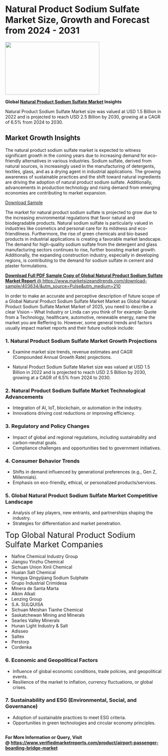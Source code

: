 <H1>Natural Product Sodium Sulfate Market Size, Growth and Forecast from 2024 - 2031</H1><img class="aligncenter size-medium wp-image-584254" src="https://thirdeyenews.in/wp-content/uploads/2024/09/Global-Market-Research-300x168.jpeg" alt="" width="300" height="168" /><p><strong>Global&nbsp;<a href="https://www.marketsizeandtrends.com/download-sample/403634/&amp;utm_source=Pulse&amp;utm_medium=210">Natural Product Sodium Sulfate Market</a> Insights</strong></p><p>Natural Product Sodium Sulfate Market size was valued at USD 1.5 Billion in 2022 and is projected to reach USD 2.5 Billion by 2030, growing at a CAGR of 6.5% from 2024 to 2030.</p><p><h2>Market Growth Insights</h2> <p>The natural product sodium sulfate market is expected to witness significant growth in the coming years due to increasing demand for eco-friendly alternatives in various industries. Sodium sulfate, derived from natural sources, is increasingly used in the manufacturing of detergents, textiles, glass, and as a drying agent in industrial applications. The growing awareness of sustainable practices and the shift toward natural ingredients are driving the adoption of natural product sodium sulfate. Additionally, advancements in production technology and rising demand from emerging economies are contributing to market expansion.</p> <p><a href="#">Download Sample</a></p> <p>The market for natural product sodium sulfate is projected to grow due to the increasing environmental regulations that favor natural and biodegradable products. Natural sodium sulfate is particularly valued in industries like cosmetics and personal care for its mildness and eco-friendliness. Furthermore, the rise of green chemicals and bio-based products in industrial applications is creating a favorable market landscape. The demand for high-quality sodium sulfate from the detergent and glass manufacturing sectors continues to rise, further boosting market growth. Additionally, the expanding construction industry, especially in developing regions, is contributing to the demand for sodium sulfate in cement and plaster formulations.</p> <p><a href="#"></p><p><span class=""><strong>Download Full PDF Sample Copy of Global Natural Product Sodium Sulfate Market Report</strong> @ <a href="https://www.marketsizeandtrends.com/download-sample/403634/&amp;utm_source=Pulse&amp;utm_medium=210" target="_blank">https://www.marketsizeandtrends.com/download-sample/403634/&amp;utm_source=Pulse&amp;utm_medium=210</a></span></p><p>In order to make an accurate and perceptive description of future scope of a Global&nbsp;Natural Product Sodium Sulfate Market Market as Global&nbsp;Natural Product Sodium Sulfate Market Market of 2025, you need to describe a clear Vision &ndash; What Industry or Linda can you think of for example: Quote from a Technology, healthcare, automotive, renewable energy, name the market you are Reffering to. However, some general trends and factors usually impact market reports and their future outlook include:</p><h3>1.&nbsp;<strong>Natural Product Sodium Sulfate Market Growth Projections</strong></h3><ul><li>Examine market size trends, revenue estimates and CAGR (Compounded Annual Growth Rate) projections.</li><li><p>Natural Product Sodium Sulfate Market size was valued at USD 1.5 Billion in 2022 and is projected to reach USD 2.5 Billion by 2030, growing at a CAGR of 6.5% from 2024 to 2030.</p></li></ul><h3>2.&nbsp;<strong>Natural Product Sodium Sulfate Market Technological Advancements</strong></h3><ul><li>Integration of AI, IoT, blockchain, or automation in the industry.</li><li>Innovations driving cost reductions or improving efficiency.</li></ul><h3>3.&nbsp;<strong>Regulatory and Policy Changes</strong></h3><ul><li>Impact of global and regional regulations, including sustainability and carbon-neutral goals.</li><li>Compliance challenges and opportunities tied to government initiatives.</li></ul><h3>4.&nbsp;<strong>Consumer Behavior Trends</strong></h3><ul><li>Shifts in demand influenced by generational preferences (e.g., Gen Z, Millennials).</li><li>Emphasis on eco-friendly, ethical, or personalized products/services.</li></ul><h3>5.&nbsp;<strong>Global Natural Product Sodium Sulfate Market Competitive Landscape</strong></h3><ul><li>Analysis of key players, new entrants, and partnerships shaping the industry.</li><li>Strategies for differentiation and market penetration.</li></ul><p data-pm-slice="1 1 []"><span style="color: inherit; font-family: inherit; font-size: 25px;">Top Global Natural Product Sodium Sulfate Market Companies</span></p><div class="" data-test-id=""><p><li>Nafine Chemical Industry Group</li><li> Jiangsu Yinzhu Chemical</li><li> Sichuan Union Xinli Chemical</li><li> Huaian Salt Chemical</li><li> Hongya Qingyijiang Sodium Sulphate</li><li> Grupo Industrial Crimidesa</li><li> Minera de Santa Marta</li><li> Alkim Alkali</li><li> Lenzing Group</li><li> S.A. SULQUISA</li><li> Sichuan Meishan Tianhe Chemical</li><li> Saskatchewan Mining and Minerals</li><li> Searles Valley Minerals</li><li> Hunan Light Industry & Salt</li><li> Adisseo</li><li> Saltex</li><li> Perstorp</li><li> Cordenka</li></p></div><h3>6.&nbsp;<strong>Economic and Geopolitical Factors</strong></h3><ul><li>Influence of global economic conditions, trade policies, and geopolitical events.</li><li>Resilience of the market to inflation, currency fluctuations, or global crises.</li></ul><h3>7.&nbsp;<strong>Sustainability and ESG (Environmental, Social, and Governance)</strong></h3><ul><li>Adoption of sustainable practices to meet ESG criteria.</li><li>Opportunities in green technologies and circular economy principles.</li></ul><h2><strong style="font-size: 14px;">For More Information or Query, Visit @&nbsp;</strong><a style="background-color: #ffffff; font-size: 14px;" href="https://www.marketsizeandtrends.com/report/natural-product-sodium-sulfate-market/" target="_blank">https://www.verifiedmarketreports.com/product/airport-passenger-boarding-bridge-market</a></h2>

